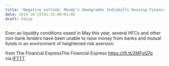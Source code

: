 ```yaml
---
title: 'Negative outlook: Moody’s downgrades Indiabulls Housing Finance'
date: 2019-10-15T01:35:00+01:00
draft: false
---
```


Even as liquidity conditions eased in May this year, several HFCs and other non-bank lenders have been unable to raise money from banks and mutual funds in an environment of heightened risk aversion.  
  
from The Financial ExpressThe Financial Express https://ift.tt/2MFsQ7g  
via [IFTTT](https://ifttt.com/?ref=da&site=blogger)